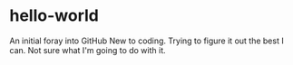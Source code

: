 # hello-world
An initial foray into GitHub
New to coding.  Trying to figure it out the best I can.  Not sure what I'm going to do with it.  

